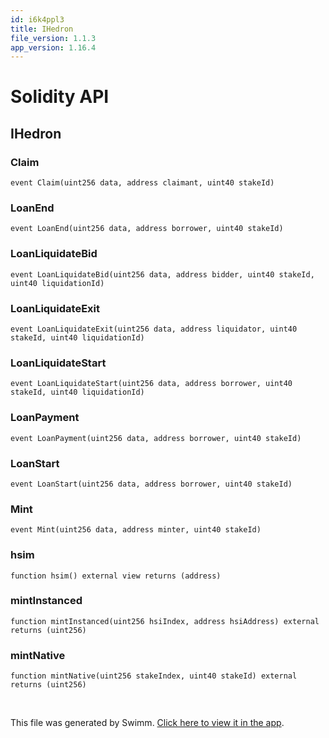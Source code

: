 ```yaml
---
id: i6k4ppl3
title: IHedron
file_version: 1.1.3
app_version: 1.16.4
---
```


# Solidity API

## IHedron

### Claim

```
event Claim(uint256 data, address claimant, uint40 stakeId)
```

### LoanEnd

```
event LoanEnd(uint256 data, address borrower, uint40 stakeId)
```

### LoanLiquidateBid

```
event LoanLiquidateBid(uint256 data, address bidder, uint40 stakeId, uint40 liquidationId)
```

### LoanLiquidateExit

```
event LoanLiquidateExit(uint256 data, address liquidator, uint40 stakeId, uint40 liquidationId)
```

### LoanLiquidateStart

```
event LoanLiquidateStart(uint256 data, address borrower, uint40 stakeId, uint40 liquidationId)
```

### LoanPayment

```
event LoanPayment(uint256 data, address borrower, uint40 stakeId)
```

### LoanStart

```
event LoanStart(uint256 data, address borrower, uint40 stakeId)
```

### Mint

```
event Mint(uint256 data, address minter, uint40 stakeId)
```

### hsim

```
function hsim() external view returns (address)
```

### mintInstanced

```
function mintInstanced(uint256 hsiIndex, address hsiAddress) external returns (uint256)
```

### mintNative

```
function mintNative(uint256 stakeIndex, uint40 stakeId) external returns (uint256)
```

<br/>

This file was generated by Swimm. [Click here to view it in the app](https://app.swimm.io/repos/Z2l0aHViJTNBJTNBc3Rha2UtbWFuYWdlciUzQSUzQWhleHBheS1kYXk=/docs/i6k4ppl3).
